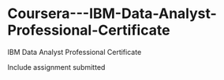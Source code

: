 # Coursera---IBM-Data-Analyst-Professional-Certificate
IBM Data Analyst Professional Certificate

Include assignment submitted
